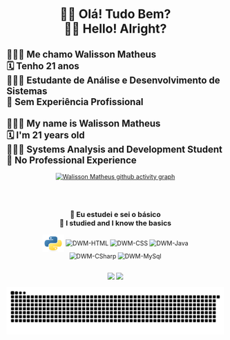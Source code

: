 <!-- Usando essa TAG você pode ocultar algo hehehe   -->

<h1 align="center"> 👋🏻 Olá! Tudo Bem? <br /> 👋🏻 Hello! Alright? </h1>

<h2>  👨🏻‍💻 Me chamo Walisson Matheus <br />  🗓️ Tenho 21 anos <br /> 👨🏻‍🎓 Estudante de Análise e Desenvolvimento de Sistemas <br /> 💭 Sem Experiência Profissional <br /> <br /> 👨🏻‍💻 My name is Walisson Matheus <br /> 🗓️ I'm 21 years old <br /> 👨🏻‍🎓 Systems Analysis and Development Student <br /> 💭 No Professional Experience
</h2>
<div align="center" style="display: inline_block">
<div align="center">

<div> 
  
  [![Walisson Matheus github activity graph](https://github-readme-activity-graph.vercel.app/graph?username=DevWalissonMatheus&bg_color=141321&color=ff428e&line=a8fdf8&point=f7d747&area=true&hide_border=true)](https://github.com/DevWalissonMatheus)
  
</div>

##
  
<div style="display: inline_block"><br>
  <h3> 📖 Eu estudei e sei o básico <br /> 📖 I studied and I know the basics </h3>
  <img align="center" alt="DWM-Python" height="40" width="50" src="https://raw.githubusercontent.com/devicons/devicon/master/icons/python/python-original.svg">
  <img align="center" alt="DWM-HTML" height="40" width="50" src="https://cdn.jsdelivr.net/gh/devicons/devicon/icons/html5/html5-original.svg" />
  <img align="center" alt="DWM-CSS" height="40" width="50" src="https://cdn.jsdelivr.net/gh/devicons/devicon/icons/css3/css3-original.svg" />
  <!--<img align="center" alt="DWM-JavaScript" height="40" width="50" src="https://cdn.jsdelivr.net/gh/devicons/devicon/icons/javascript/javascript-original.svg" />-->
  <img align="center" alt="DWM-Java" height="40" width="50" src="https://cdn.jsdelivr.net/gh/devicons/devicon/icons/java/java-original.svg" />
  </div>
  <img align="center" alt="DWM-CSharp" height="40" width="50" src="https://cdn.jsdelivr.net/gh/devicons/devicon/icons/csharp/csharp-original.svg" />
  <img align="center" alt="DWM-MySql" height="55" width="65" src="https://cdn.jsdelivr.net/gh/devicons/devicon/icons/mysql/mysql-original-wordmark.svg" />

## 
  
<div> 
  <a href="https://t.me/DevWalissonMatheus" target="_blank"><img src="https://img.shields.io/badge/Telegram-2CA5E0?style=for-the-badge&logo=telegram&logoColor=white" target="_blank"></a>
  <a href="https://www.linkedin.com/in/walisson-matheus-384222233/" target="_blank"><img src="https://img.shields.io/badge/-LinkedIn-%230077B5?style=for-the-badge&logo=linkedin&logoColor=white" target="_blank"></a> 
  
[![snake gif](https://github.com/DevWalissonMatheus/DevWalissonMatheus/blob/output/github-contribution-grid-snake-dark.svg)](https://github.com/DevWalissonMatheus)
</div>
